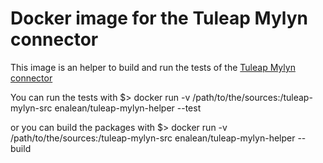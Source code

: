 # Docker image for the Tuleap Mylyn connector

This image is an helper to build and run the tests of the [Tuleap Mylyn connector](https://gerrit.tuleap.net/#/admin/projects/tuleap-eclipse)

You can run the tests with
     $> docker run -v /path/to/the/sources:/tuleap-mylyn-src enalean/tuleap-mylyn-helper --test

or you can build the packages with
     $> docker run -v /path/to/the/sources:/tuleap-mylyn-src enalean/tuleap-mylyn-helper --build
